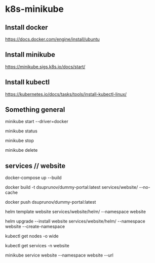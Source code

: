 # k8s-minikube

## Install docker

https://docs.docker.com/engine/install/ubuntu

## Install minikube

https://minikube.sigs.k8s.io/docs/start/


## Install kubectl

https://kubernetes.io/docs/tasks/tools/install-kubectl-linux/


## Something general

minikube start --driver=docker

minikube status

minikube stop

minikube delete


## services // website 

docker-compose up --build

docker build -t dsuprunov/dummy-portal:latest services/website/ --no-cache

docker push dsuprunov/dummy-portal:latest

helm template website services/website/helm/ --namespace website

helm upgrade --install website services/website/helm/ --namespace website --create-namespace

kubectl get nodes -o wide

kubectl get services -n website

minikube service website --namespace website --url
